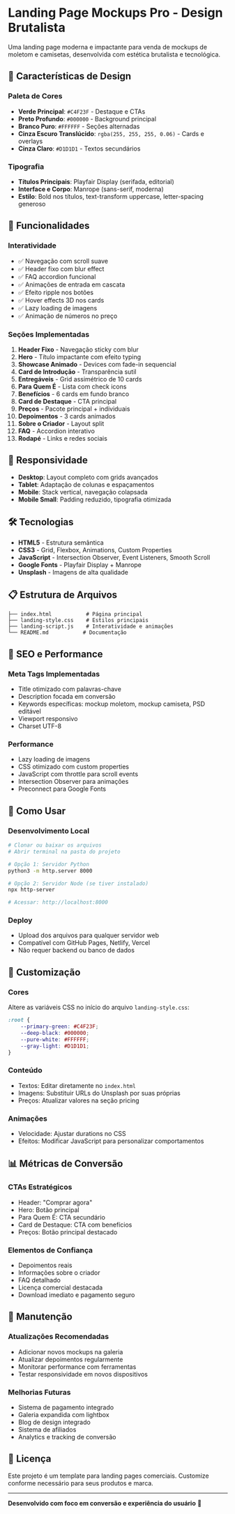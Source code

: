 # Landing Page Mockups Pro - Design Brutalista

Uma landing page moderna e impactante para venda de mockups de moletom e camisetas, desenvolvida com estética brutalista e tecnológica.

## 🎨 Características de Design

### Paleta de Cores
- **Verde Principal**: `#C4F23F` - Destaque e CTAs
- **Preto Profundo**: `#000000` - Background principal
- **Branco Puro**: `#FFFFFF` - Seções alternadas
- **Cinza Escuro Translúcido**: `rgba(255, 255, 255, 0.06)` - Cards e overlays
- **Cinza Claro**: `#D1D1D1` - Textos secundários

### Tipografia
- **Títulos Principais**: Playfair Display (serifada, editorial)
- **Interface e Corpo**: Manrope (sans-serif, moderna)
- **Estilo**: Bold nos títulos, text-transform uppercase, letter-spacing generoso

## 🚀 Funcionalidades

### Interatividade
- ✅ Navegação com scroll suave
- ✅ Header fixo com blur effect
- ✅ FAQ accordion funcional
- ✅ Animações de entrada em cascata
- ✅ Efeito ripple nos botões
- ✅ Hover effects 3D nos cards
- ✅ Lazy loading de imagens
- ✅ Animação de números no preço

### Seções Implementadas
1. **Header Fixo** - Navegação sticky com blur
2. **Hero** - Título impactante com efeito typing
3. **Showcase Animado** - Devices com fade-in sequencial
4. **Card de Introdução** - Transparência sutil
5. **Entregáveis** - Grid assimétrico de 10 cards
6. **Para Quem É** - Lista com check icons
7. **Benefícios** - 6 cards em fundo branco
8. **Card de Destaque** - CTA principal
9. **Preços** - Pacote principal + individuais
10. **Depoimentos** - 3 cards animados
11. **Sobre o Criador** - Layout split
12. **FAQ** - Accordion interativo
13. **Rodapé** - Links e redes sociais

## 📱 Responsividade

- **Desktop**: Layout completo com grids avançados
- **Tablet**: Adaptação de colunas e espaçamentos
- **Mobile**: Stack vertical, navegação colapsada
- **Mobile Small**: Padding reduzido, tipografia otimizada

## 🛠️ Tecnologias

- **HTML5** - Estrutura semântica
- **CSS3** - Grid, Flexbox, Animations, Custom Properties
- **JavaScript** - Intersection Observer, Event Listeners, Smooth Scroll
- **Google Fonts** - Playfair Display + Manrope
- **Unsplash** - Imagens de alta qualidade

## 📋 Estrutura de Arquivos

```
├── index.html           # Página principal
├── landing-style.css    # Estilos principais
├── landing-script.js    # Interatividade e animações
└── README.md           # Documentação
```

## 🎯 SEO e Performance

### Meta Tags Implementadas
- Title otimizado com palavras-chave
- Description focada em conversão
- Keywords específicas: mockup moletom, mockup camiseta, PSD editável
- Viewport responsivo
- Charset UTF-8

### Performance
- Lazy loading de imagens
- CSS otimizado com custom properties
- JavaScript com throttle para scroll events
- Intersection Observer para animações
- Preconnect para Google Fonts

## 🚀 Como Usar

### Desenvolvimento Local
```bash
# Clonar ou baixar os arquivos
# Abrir terminal na pasta do projeto

# Opção 1: Servidor Python
python3 -m http.server 8000

# Opção 2: Servidor Node (se tiver instalado)
npx http-server

# Acessar: http://localhost:8000
```

### Deploy
- Upload dos arquivos para qualquer servidor web
- Compatível com GitHub Pages, Netlify, Vercel
- Não requer backend ou banco de dados

## 🎨 Customização

### Cores
Altere as variáveis CSS no início do arquivo `landing-style.css`:
```css
:root {
    --primary-green: #C4F23F;
    --deep-black: #000000;
    --pure-white: #FFFFFF;
    --gray-light: #D1D1D1;
}
```

### Conteúdo
- Textos: Editar diretamente no `index.html`
- Imagens: Substituir URLs do Unsplash por suas próprias
- Preços: Atualizar valores na seção pricing

### Animações
- Velocidade: Ajustar durations no CSS
- Efeitos: Modificar JavaScript para personalizar comportamentos

## 📊 Métricas de Conversão

### CTAs Estratégicos
- Header: "Comprar agora"
- Hero: Botão principal
- Para Quem É: CTA secundário
- Card de Destaque: CTA com benefícios
- Preços: Botão principal destacado

### Elementos de Confiança
- Depoimentos reais
- Informações sobre o criador
- FAQ detalhado
- Licença comercial destacada
- Download imediato e pagamento seguro

## 🔧 Manutenção

### Atualizações Recomendadas
- Adicionar novos mockups na galeria
- Atualizar depoimentos regularmente
- Monitorar performance com ferramentas
- Testar responsividade em novos dispositivos

### Melhorias Futuras
- Sistema de pagamento integrado
- Galeria expandida com lightbox
- Blog de design integrado
- Sistema de afiliados
- Analytics e tracking de conversão

## 📄 Licença

Este projeto é um template para landing pages comerciais. Customize conforme necessário para seus produtos e marca.

---

**Desenvolvido com foco em conversão e experiência do usuário** 🚀